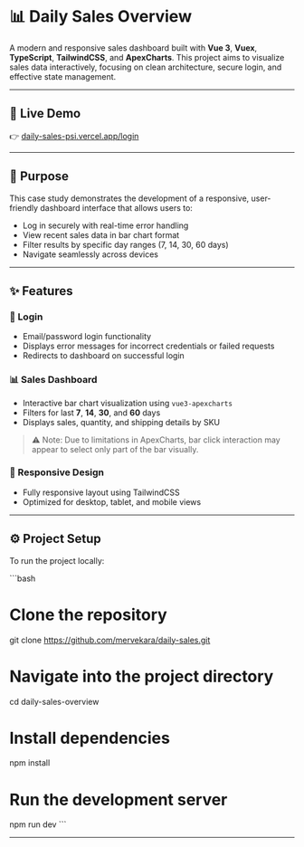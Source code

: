 # 📊 Daily Sales Overview

A modern and responsive sales dashboard built with **Vue 3**, **Vuex**, **TypeScript**, **TailwindCSS**, and **ApexCharts**. This project aims to visualize sales data interactively, focusing on clean architecture, secure login, and effective state management.

---

## 🔗 Live Demo

👉 [daily-sales-psi.vercel.app/login](https://daily-sales-psi.vercel.app/login)

---

## 🎯 Purpose

This case study demonstrates the development of a responsive, user-friendly dashboard interface that allows users to:

- Log in securely with real-time error handling
- View recent sales data in bar chart format
- Filter results by specific day ranges (7, 14, 30, 60 days)
- Navigate seamlessly across devices

---

## ✨ Features

### 🔐 Login

- Email/password login functionality
- Displays error messages for incorrect credentials or failed requests
- Redirects to dashboard on successful login

### 📊 Sales Dashboard

- Interactive bar chart visualization using `vue3-apexcharts`
- Filters for last **7**, **14**, **30**, and **60** days
- Displays sales, quantity, and shipping details by SKU

> ⚠️ Note: Due to limitations in ApexCharts, bar click interaction may appear to select only part of the bar visually.

### 📱 Responsive Design

- Fully responsive layout using TailwindCSS
- Optimized for desktop, tablet, and mobile views

---

## ⚙️ Project Setup

To run the project locally:

\`\`\`bash

# Clone the repository

git clone https://github.com/mervekara/daily-sales.git

# Navigate into the project directory

cd daily-sales-overview

# Install dependencies

npm install

# Run the development server

npm run dev
\`\`\`

---
